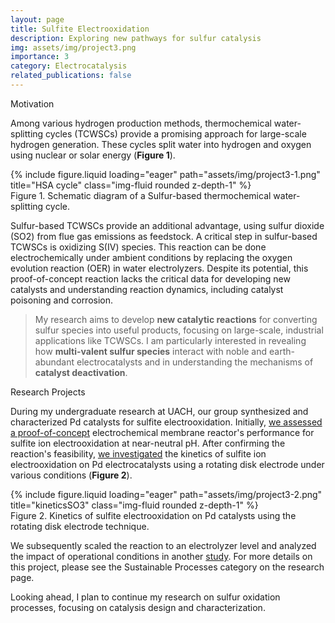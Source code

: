 ```yaml
---
layout: page
title: Sulfite Electrooxidation
description: Exploring new pathways for sulfur catalysis
img: assets/img/project3.png
importance: 3
category: Electrocatalysis
related_publications: false
---
```


<p class="font-weight-bold">Motivation</p>

Among various hydrogen production methods, thermochemical water-splitting cycles (TCWSCs) provide a promising approach for large-scale hydrogen generation. These cycles split water into hydrogen and oxygen using nuclear or solar energy (<strong>Figure 1</strong>).

<div class="row">
    <div class="col-sm mt-3 mt-md-0">
        {% include figure.liquid loading="eager" path="assets/img/project3-1.png" title="HSA cycle" class="img-fluid rounded z-depth-1" %}
    </div>
</div>
<div class="caption">
    Figure 1. Schematic diagram of a Sulfur-based thermochemical water-splitting cycle.
</div>

Sulfur-based TCWSCs provide an additional advantage, using sulfur dioxide (SO2) from flue gas emissions as feedstock. A critical step in sulfur-based TCWSCs is oxidizing S(IV) species. This reaction can be done electrochemically under ambient conditions by replacing the oxygen evolution reaction (OER) in water electrolyzers. Despite its potential, this proof-of-concept reaction lacks the critical data for developing new catalysts and understanding reaction dynamics, including catalyst poisoning and corrosion. 

> My research aims to develop <strong>new catalytic reactions</strong> for converting sulfur species into useful products, focusing on large-scale, industrial applications like TCWSCs.
> I am particularly interested in revealing how <strong>multi-valent sulfur species</strong> interact with noble and earth-abundant electrocatalysts
> and in understanding the mechanisms of <strong>catalyst deactivation</strong>. 

<p class="font-weight-bold">Research Projects</p>

During my undergraduate research at UACH, our group synthesized and characterized Pd catalysts for sulfite electrooxidation. Initially, [we assessed a proof-of-concept](https://doi.org/10.1016/j.ijhydene.2019.08.213) electrochemical membrane reactor's performance for sulfite ion electrooxidation at near-neutral pH. After confirming the reaction's feasibility, [we investigated](https://doi.org/10.1016/j.elecom.2019.106481) the kinetics of sulfite ion electrooxidation on Pd electrocatalysts using a rotating disk electrode under various conditions (<strong>Figure 2</strong>).

<div class="row">
    <div class="col-sm mt-3 mt-md-0">
        {% include figure.liquid loading="eager" path="assets/img/project3-2.png" title="kineticsSO3" class="img-fluid rounded z-depth-1" %}
    </div>
</div>
<div class="caption">
    Figure 2. Kinetics of sulfite electrooxidation on Pd catalysts using the rotating disk electrode technique.
</div>

We subsequently scaled the reaction to an electrolyzer level and analyzed the impact of operational conditions in another [study](https://doi.org/10.1021/acs.est.0c04190). For more details on this project, please see the Sustainable Processes category on the research page.

Looking ahead, I plan to continue my research on sulfur oxidation processes, focusing on catalysis design and characterization. 


